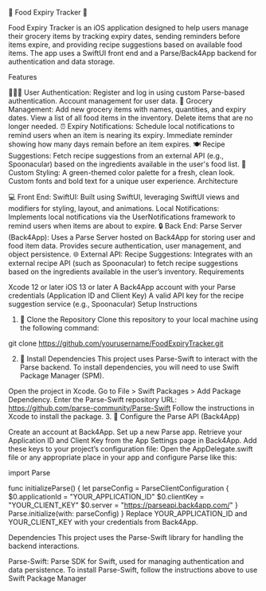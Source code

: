 🍎 Food Expiry Tracker 🥕

Food Expiry Tracker is an iOS application designed to help users manage their grocery items by tracking expiry dates, sending reminders before items expire, and providing recipe suggestions based on available food items. The app uses a SwiftUI front end and a Parse/Back4App backend for authentication and data storage.

Features

🧑‍🤝‍🧑 User Authentication:
Register and log in using custom Parse-based authentication.
Account management for user data.
🛒 Grocery Management:
Add new grocery items with names, quantities, and expiry dates.
View a list of all food items in the inventory.
Delete items that are no longer needed.
⏰ Expiry Notifications:
Schedule local notifications to remind users when an item is nearing its expiry.
Immediate reminder showing how many days remain before an item expires.
🍽 Recipe Suggestions:
Fetch recipe suggestions from an external API (e.g., Spoonacular) based on the ingredients available in the user's food list.
🎨 Custom Styling:
A green-themed color palette for a fresh, clean look.
Custom fonts and bold text for a unique user experience.
Architecture

💻 Front End:
SwiftUI: Built using SwiftUI, leveraging SwiftUI views and modifiers for styling, layout, and animations.
Local Notifications: Implements local notifications via the UserNotifications framework to remind users when items are about to expire.
🔒 Back End:
Parse Server (Back4App): Uses a Parse Server hosted on Back4App for storing user and food item data. Provides secure authentication, user management, and object persistence.
🌐 External API:
Recipe Suggestions: Integrates with an external recipe API (such as Spoonacular) to fetch recipe suggestions based on the ingredients available in the user’s inventory.
Requirements

Xcode 12 or later
iOS 13 or later
A Back4App account with your Parse credentials (Application ID and Client Key)
A valid API key for the recipe suggestion service (e.g., Spoonacular)
Setup Instructions

1. 📂 Clone the Repository
Clone this repository to your local machine using the following command:

git clone https://github.com/yourusername/FoodExpiryTracker.git

2. 🔌 Install Dependencies
This project uses Parse-Swift to interact with the Parse backend. To install dependencies, you will need to use Swift Package Manager (SPM).

Open the project in Xcode.
Go to File > Swift Packages > Add Package Dependency.
Enter the Parse-Swift repository URL:
https://github.com/parse-community/Parse-Swift
Follow the instructions in Xcode to install the package.
3. 🔑 Configure the Parse API (Back4App)

Create an account at Back4App.
Set up a new Parse app.
Retrieve your Application ID and Client Key from the App Settings page in Back4App.
Add these keys to your project’s configuration file:
Open the AppDelegate.swift file or any appropriate place in your app and configure Parse like this:

import Parse

func initializeParse() {
    let parseConfig = ParseClientConfiguration {
        $0.applicationId = "YOUR_APPLICATION_ID"
        $0.clientKey = "YOUR_CLIENT_KEY"
        $0.server = "https://parseapi.back4app.com/"
    }
    Parse.initialize(with: parseConfig)
}
Replace YOUR_APPLICATION_ID and YOUR_CLIENT_KEY with your credentials from Back4App.

Dependencies
This project uses the Parse-Swift library for handling the backend interactions.

Parse-Swift: Parse SDK for Swift, used for managing authentication and data persistence.
To install Parse-Swift, follow the instructions above to use Swift Package Manager


   
   
